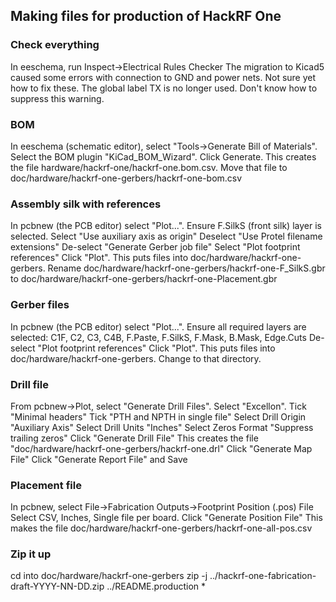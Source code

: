 ## Making files for production of HackRF One

### Check everything

In eeschema, run Inspect->Electrical Rules Checker
The migration to Kicad5 caused some errors with connection to GND and power nets. Not sure yet how to fix these.
The global label TX is no longer used. Don't know how to suppress this warning.

### BOM

In eeschema (schematic editor), select "Tools->Generate Bill of Materials".
Select the BOM plugin "KiCad_BOM_Wizard".
Click Generate. This creates the file hardware/hackrf-one/hackrf-one.bom.csv.
Move that file to doc/hardware/hackrf-one-gerbers/hackrf-one-bom.csv

### Assembly silk with references

In pcbnew (the PCB editor) select "Plot...".
Ensure F.SilkS (front silk) layer is selected.
Select "Use auxiliary axis as origin"
Deselect "Use Protel filename extensions"
De-select "Generate Gerber job file"
Select "Plot footprint references"
Click "Plot". This puts files into doc/hardware/hackrf-one-gerbers.
Rename doc/hardware/hackrf-one-gerbers/hackrf-one-F_SilkS.gbr to doc/hardware/hackrf-one-gerbers/hackrf-one-Placement.gbr

### Gerber files

In pcbnew (the PCB editor) select "Plot...".
Ensure all required layers are selected: C1F, C2, C3, C4B, F.Paste, F.SilkS, F.Mask, B.Mask, Edge.Cuts
De-select "Plot footprint references"
Click "Plot". This puts files into doc/hardware/hackrf-one-gerbers.
Change to that directory.

### Drill file

From pcbnew->Plot, select "Generate Drill Files".
Select "Excellon".
Tick "Minimal headers"
Tick "PTH and NPTH in single file"
Select Drill Origin "Auxiliary Axis"
Select Drill Units "Inches"
Select Zeros Format "Suppress trailing zeros"
Click "Generate Drill File"
This creates the file "doc/hardware/hackrf-one-gerbers/hackrf-one.drl"
Click "Generate Map File"
Click "Generate Report File" and Save

### Placement file

In pcbnew, select File->Fabrication Outputs->Footprint Position (.pos) File
Select CSV, Inches, Single file per board.
Click "Generate Position File"
This makes the file doc/hardware/hackrf-one-gerbers/hackrf-one-all-pos.csv

### Zip it up

cd into doc/hardware/hackrf-one-gerbers
zip -j ../hackrf-one-fabrication-draft-YYYY-NN-DD.zip ../README.production *
